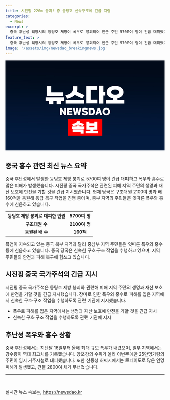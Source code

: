 ```yaml
---
title: 시진핑 220m 붕괴! 중 둥팅호 신속구조에 긴급 지령
categories:
  - News
excerpt: >
  중국 후난성 웨양시의 둥팅호 제방이 폭우로 붕괴되어 인근 주민 5700여 명이 긴급 대피했다. 주변 도로 통제되고 농경지와 주택이 물에 잠기며 국가주석이 피해 지역의 구호·구조에 만전을 기하며 비상 지시를 내렸다. 폭우와 홍수로 중국 중남부 지역은 심각한 피해를 겪고 있으며, 토네이도로 인한 인명 피해도 발생했다. 현재 구조대원 2100여 명과 배 160척이 응급 복구 공사를 진행 중이다.
feature_text: >
  중국 후난성 웨양시의 둥팅호 제방이 폭우로 붕괴되어 인근 주민 5700여 명이 긴급 대피했다. 주변 도로 통제되고 농경지와 주택이 물에 잠기며 국가주석이 피해 지역의 구호·구조에 만전을 기하며 비상 지시를 내렸다. 폭우와 홍수로 중국 중남부 지역은 심각한 피해를 겪고 있으며, 토네이도로 인한 인명 피해도 발생했다. 현재 구조대원 2100여 명과 배 160척이 응급 복구 공사를 진행 중이다.
image: '/assets/img/newsdao_breakingnews.jpg'
---
```


<p><img src="/assets/img/newsdao_breakingnews.jpg" alt="implanttips 속보" /></p>

<h2 data-ke-size="size26">중국 홍수 관련 최신 뉴스 요약</h2>

<p data-ke-size="size16">중국 후난성에서 발생한 둥팅호 제방 붕괴로 5700여 명이 긴급 대피하고 폭우와 홍수로 많은 피해가 발생했습니다. 시진핑 중국 국가주석은 관련된 피해 지역 주민의 생명과 재산 보호에 만전을 기할 것을 긴급 지시했습니다. 현재 당국은 구조대원 2100여 명과 배 160척을 동원해 응급 복구 작업을 진행 중이며, 중부 지역의 주민들은 잇따른 폭우와 홍수에 신음하고 있습니다.</p>

<table>
  <tr>
    <td style="text-align: center; height: 17px;"><b>둥팅호 제방 붕괴로 대피한 인원</b></td>
    <td style="text-align: center; height: 17px;"><b>5700여 명</b></td>
  </tr>
  <tr>
    <td style="text-align: center; height: 17px;"><b>구조대원 수</b></td>
    <td style="text-align: center; height: 17px;"><b>2100여 명</b></td>
  </tr>
  <tr>
    <td style="text-align: center; height: 17px;"><b>동원된 배 수</b></td>
    <td style="text-align: center; height: 17px;"><b>160척</b></td>
  </tr>
</table>

<p data-ke-size="size16">폭염이 지속되고 있는 중국 북부 지역과 달리 중남부 지역 주민들은 잇따른 폭우와 홍수 등에 신음하고 있습니다. 중국 당국은 신속한 구호·구조 작업을 수행하고 있으며, 지역 주민들의 안전과 피해 복구에 힘쓰고 있습니다.</p>

<h2 data-ke-size="size26">시진핑 중국 국가주석의 긴급 지시</h2>

<p data-ke-size="size16">시진핑 중국 국가주석은 둥팅호 제방 붕괴와 관련해 피해 지역 주민의 생명과 재산 보호에 만전을 기할 것을 긴급 지시했습니다. 장마로 인한 폭우와 홍수로 피해를 입은 지역에서 신속한 구호·구조 작업을 수행하도록 관련 기관에 지시했습니다.</p>

<ul>
  <li>폭우로 피해를 입은 지역에서는 생명과 재산 보호에 만전을 기할 것을 긴급 지시</li>
  <li>신속한 구호·구조 작업을 수행하도록 관련 기관에 지시</li>
</ul>

<h2 data-ke-size="size26">후난성 폭우와 홍수 상황</h2>

<p data-ke-size="size16">중국 후난성에서는 지난달 16일부터 올해 최대 규모 폭우가 내렸으며, 일부 지역에서는 강수량이 역대 최고치를 기록했습니다. 양쯔강의 수위가 올라 이번주에만 25만명가량의 주민이 임시 거주시설로 대피했습니다. 또한 산둥성 허쩌시에서는 토네이도로 많은 인명 피해가 발생했고, 건물 2800여 채가 무너졌습니다.</p>

<hr>

<p data-ke-size="size16">&nbsp;</p>
실시간 뉴스 속보는, <a href="https://newsdao.kr" rel="dofollow">https://newsdao.kr</a>


